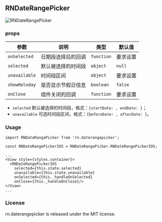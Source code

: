## RNDateRangePicker

![RNDateRangePicker](https://cdn.pbrd.co/images/ika9uay.gif)

### props

|       参数      |           说明        |     类型     |   默认值  |
|-----------------|-----------------------|--------------|-----------|
|   `onSelected`  |   日期段选择后的回调  |   `function` |  要求设置 |
|   `selected`    |   默认被选择的时间段  |   `object`   |  `null`   |
|   `unavailable` |   时间段区间          |   `object`   |  要求设置 |
|   `showHoloday` |   是否显示节假日信息  |   `boolean`  |  `false`  |
|   `onClose`     |   组件关闭的回调      |   `function` |  要求设置 |

- `selected` 默认被选择的时间段，格式：`{startDate: , endDate: }`；
- `unavailable` 可选时间段区间，格式：`{beforeDate: , afterDate: }`。


### Usage

```
import RNDateRangePicker from 'rn.daterangepicker';

const RNDateRangePickerIOS = RNDateRangePicker.RNDateRangePickerIOS;

...
<View style={styles.container}>
  <RNDateRangePickerIOS
    selected={this.state.selected}
    unavailable={this.state.unavailable}
    onSelected={this._handleOnSelected}
    onClose={this._handleOnClose}/>
</View>
...
```

### License

rn.daterangepicker is released under the MIT license.
